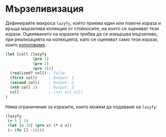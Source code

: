 # Мързеливизация

Дефинирайте макроса `lazyfy`, който приема един или повече израза и връща
мързелива колекция от стойносите, на които се оценяват тези изрази. Оценяването
на изразите трябва да се извършва мързеливо, при реализацията на колекцията,
като се оценяват само тези изрази, които [използваме](http://fmi.clojure.bg/topics/179).

```clojure
(let [coll (lazyfy
            (prn 1)
            (prn 2)
            (prn 3))]
  (realized? coll) ; false
  (first coll)     ; Output: 1
  (second coll)    ; Output: 2
  (nth coll 2)     ; Output: 3
  coll             ; (nil nil nil)
)
```

Няма ограничения за изразите, които можем да подаваме на `lazyfy`:

```clojure
(lazyfy
 (+ 1 2 3)
 (let [x 10] (prn x) (* x x))
 (- (fn [] -10)))
```
